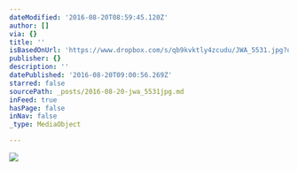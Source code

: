 ```yaml
---
dateModified: '2016-08-20T08:59:45.120Z'
author: []
via: {}
title: ''
isBasedOnUrl: 'https://www.dropbox.com/s/qb9kvktly4zcudu/JWA_5531.jpg?dl=0'
publisher: {}
description: ''
datePublished: '2016-08-20T09:00:56.269Z'
starred: false
sourcePath: _posts/2016-08-20-jwa_5531jpg.md
inFeed: true
hasPage: false
inNav: false
_type: MediaObject

---
```

![](https://photos-1.dropbox.com/t/2/AADMfTtWSRxmC2BDMpgXeAARWW1V2TEHNtMbVf6WeoDCTQ/12/9877268/jpeg/1024x1024/2/_/0/4/JWA_5531.jpg/CJTu2gQgAiAHKAIoBw/qb9kvktly4zcudu/AAA9PX73GTvuPYbpl5S8QolJa/JWA_5531.jpg)